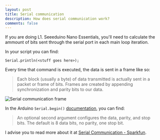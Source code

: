 ```yaml
---
layout: post
title: Serial communication
description: How does serial communication work?
comments: false
---
```


If you are doing L1. Seeeduino Nano Essentials, you'll need to calculate the ammount of bits sent through the serial port in each main loop iteration.

In your script you can find:
```
Serial.println(<stuff goes here>);
```

Every time that command is executed, the data is sent in a frame like so:

> Each block (usually a byte) of data transmitted is actually sent in a packet or frame of bits. Frames are created by appending synchronization and parity bits to our data.

![Serial communication frame](https://cdn.sparkfun.com/r/700-700/assets/f/9/c/0/2/50d2066fce395fc43b000000.png)

In the Arduino `Serial.begin()` [documentation](https://www.arduino.cc/reference/en/language/functions/communication/serial/begin/), you can find:

> An optional second argument configures the data, parity, and stop bits. The default is 8 data bits, no parity, one stop bit.

I advise you to read more about it at [Serial Communication - Sparkfun](https://learn.sparkfun.com/tutorials/serial-communication).
